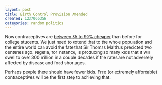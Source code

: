 ```yaml
---
layout: post
title: Birth Control Provision Amended
created: 1237065356
categories: random politics
---
```

Now contraceptives are <a href="http://www.nytimes.com/2009/03/14/opinion/14sat4.html">between 85 to 90% cheaper</a> than before for college students. We just need to extend that to the whole population and the entire world can avoid the fate that Sir Thomas Malthus predicted two centuries ago. Nigeria, for instance, is producing so many kids that it will swell to over 300 million in a couple decades if the rates are not adversely affected by disease and food shortages.

Perhaps people there should have fewer kids. Free (or extremely affordable) contraceptives will be the first step to achieving that.
